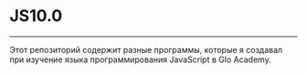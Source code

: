 # JS10.0
___
Этот репозиторий содержит разные программы, которые я создавал при изучение языка программирования JavaScript в Glo Academy.
